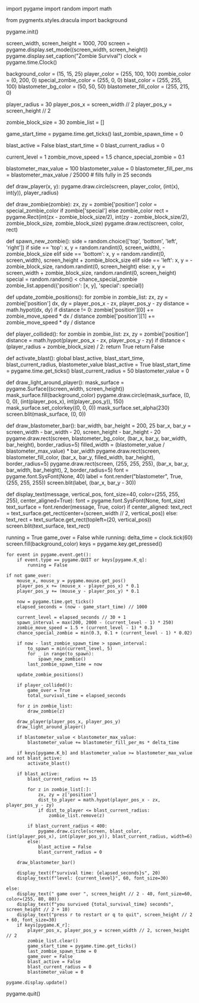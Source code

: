 import pygame
import random
import math

from pygments.styles.dracula import background

pygame.init()

screen_width, screen_height = 1000, 700
screen = pygame.display.set_mode((screen_width, screen_height))
pygame.display.set_caption("Zombie Survival")
clock = pygame.time.Clock()

background_color = (15, 15, 25)
player_color = (255, 100, 100)
zombie_color = (0, 200, 0)
special_zombie_color = (255, 0, 0)
blast_color = (255, 255, 100)
blastometer_bg_color = (50, 50, 50)
blastometer_fill_color = (255, 215, 0)

player_radius = 30
player_pos_x = screen_width // 2
player_pos_y = screen_height // 2

zombie_block_size = 30
zombie_list = []

game_start_time = pygame.time.get_ticks()
last_zombie_spawn_time = 0

blast_active = False
blast_start_time = 0
blast_current_radius = 0

current_level = 1
zombie_move_speed = 1.5
chance_special_zombie = 0.1

blastometer_max_value = 100
blastometer_value = 0
blastometer_fill_per_ms = blastometer_max_value / 25000  # fills fully in 25 seconds

def draw_player(x, y):
    pygame.draw.circle(screen, player_color, (int(x), int(y)), player_radius)

def draw_zombie(zombie):
    zx, zy = zombie['position']
    color = special_zombie_color if zombie['special'] else zombie_color
    rect = pygame.Rect(int(zx - zombie_block_size/2), int(zy - zombie_block_size/2), zombie_block_size, zombie_block_size)
    pygame.draw.rect(screen, color, rect)

def spawn_new_zombie():
    side = random.choice(['top', 'bottom', 'left', 'right'])
    if side == 'top':
        x, y = random.randint(0, screen_width), -zombie_block_size
    elif side == 'bottom':
        x, y = random.randint(0, screen_width), screen_height + zombie_block_size
    elif side == 'left':
        x, y = -zombie_block_size, random.randint(0, screen_height)
    else:
        x, y = screen_width + zombie_block_size, random.randint(0, screen_height)
    special = random.random() < chance_special_zombie
    zombie_list.append({'position': [x, y], 'special': special})

def update_zombie_positions():
    for zombie in zombie_list:
        zx, zy = zombie['position']
        dx, dy = player_pos_x - zx, player_pos_y - zy
        distance = math.hypot(dx, dy)
        if distance != 0:
            zombie['position'][0] += zombie_move_speed * dx / distance
            zombie['position'][1] += zombie_move_speed * dy / distance

def player_collided():
    for zombie in zombie_list:
        zx, zy = zombie['position']
        distance = math.hypot(player_pos_x - zx, player_pos_y - zy)
        if distance < (player_radius + zombie_block_size) / 2:
            return True
    return False

def activate_blast():
    global blast_active, blast_start_time, blast_current_radius, blastometer_value
    blast_active = True
    blast_start_time = pygame.time.get_ticks()
    blast_current_radius = 50
    blastometer_value = 0

def draw_light_around_player():
    mask_surface = pygame.Surface((screen_width, screen_height))
    mask_surface.fill(background_color)
    pygame.draw.circle(mask_surface, (0, 0, 0), (int(player_pos_x), int(player_pos_y)), 150)
    mask_surface.set_colorkey((0, 0, 0))
    mask_surface.set_alpha(230)
    screen.blit(mask_surface, (0, 0))

def draw_blastometer_bar():
    bar_width, bar_height = 200, 25
    bar_x, bar_y = screen_width - bar_width - 20, screen_height - bar_height - 20
    pygame.draw.rect(screen, blastometer_bg_color, (bar_x, bar_y, bar_width, bar_height), border_radius=5)
    filled_width = (blastometer_value / blastometer_max_value) * bar_width
    pygame.draw.rect(screen, blastometer_fill_color, (bar_x, bar_y, filled_width, bar_height), border_radius=5)
    pygame.draw.rect(screen, (255, 255, 255), (bar_x, bar_y, bar_width, bar_height), 2, border_radius=5)
    font = pygame.font.SysFont(None, 40)
    label = font.render("blastometer", True, (255, 255, 255))
    screen.blit(label, (bar_x, bar_y - 30))

def display_text(message, vertical_pos, font_size=40, color=(255, 255, 255), center_aligned=True):
    font = pygame.font.SysFont(None, font_size)
    text_surface = font.render(message, True, color)
    if center_aligned:
        text_rect = text_surface.get_rect(center=(screen_width // 2, vertical_pos))
    else:
        text_rect = text_surface.get_rect(topleft=(20, vertical_pos))
    screen.blit(text_surface, text_rect)

running = True
game_over = False
while running:
    delta_time = clock.tick(60)
    screen.fill(background_color)
    keys = pygame.key.get_pressed()

    for event in pygame.event.get():
        if event.type == pygame.QUIT or keys[pygame.K_q]:
            running = False

    if not game_over:
        mouse_x, mouse_y = pygame.mouse.get_pos()
        player_pos_x += (mouse_x - player_pos_x) * 0.1
        player_pos_y += (mouse_y - player_pos_y) * 0.1

        now = pygame.time.get_ticks()
        elapsed_seconds = (now - game_start_time) // 1000

        current_level = elapsed_seconds // 30 + 1
        spawn_interval = max(200, 2000 - (current_level - 1) * 250)
        zombie_move_speed = 1.5 + (current_level - 1) * 0.3
        chance_special_zombie = min(0.3, 0.1 + (current_level - 1) * 0.02)

        if now - last_zombie_spawn_time > spawn_interval:
            to_spawn = min(current_level, 5)
            for _ in range(to_spawn):
                spawn_new_zombie()
            last_zombie_spawn_time = now

        update_zombie_positions()

        if player_collided():
            game_over = True
            total_survival_time = elapsed_seconds

        for z in zombie_list:
            draw_zombie(z)

        draw_player(player_pos_x, player_pos_y)
        draw_light_around_player()

        if blastometer_value < blastometer_max_value:
            blastometer_value += blastometer_fill_per_ms * delta_time

        if keys[pygame.K_b] and blastometer_value >= blastometer_max_value and not blast_active:
            activate_blast()

        if blast_active:
            blast_current_radius += 15

            for z in zombie_list[:]:
                zx, zy = z['position']
                dist_to_player = math.hypot(player_pos_x - zx, player_pos_y - zy)
                if dist_to_player <= blast_current_radius:
                    zombie_list.remove(z)

            if blast_current_radius < 400:
                pygame.draw.circle(screen, blast_color, (int(player_pos_x), int(player_pos_y)), blast_current_radius, width=6)
            else:
                blast_active = False
                blast_current_radius = 0

        draw_blastometer_bar()

        display_text(f"survival time: {elapsed_seconds}s", 20)
        display_text(f"level: {current_level}", 60, font_size=30)

    else:
        display_text(" game over ", screen_height // 2 - 40, font_size=60, color=(255, 80, 80))
        display_text(f"you survived {total_survival_time} seconds", screen_height // 2 + 10)
        display_text("press r to restart or q to quit", screen_height // 2 + 60, font_size=30)
        if keys[pygame.K_r]:
            player_pos_x, player_pos_y = screen_width // 2, screen_height // 2
            zombie_list.clear()
            game_start_time = pygame.time.get_ticks()
            last_zombie_spawn_time = 0
            game_over = False
            blast_active = False
            blast_current_radius = 0
            blastometer_value = 0

    pygame.display.update()

pygame.quit()
